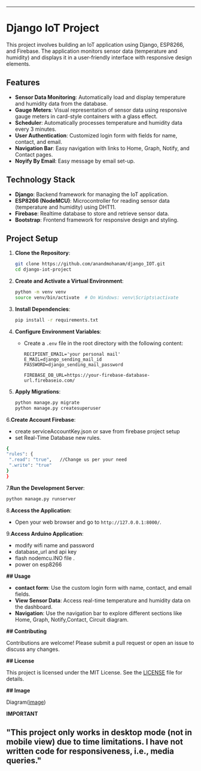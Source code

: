 ﻿
---

# Django IoT Project

This project involves building an IoT application using Django, ESP8266, and Firebase. The application monitors sensor data (temperature and humidity) and displays it in a user-friendly interface with responsive design elements.

## Features

- **Sensor Data Monitoring**: Automatically load and display temperature and humidity data from the database.
- **Gauge Meters**: Visual representation of sensor data using responsive gauge meters in card-style containers with a glass effect.
- **Scheduler**: Automatically processes temperature and humidity data every 3 minutes.
- **User Authentication**: Customized login form with fields for name, contact, and email.
- **Navigation Bar**: Easy navigation with links to Home, Graph, Notify, and Contact pages.
- **Noyify By Email**: Easy message by email set-up.

## Technology Stack

- **Django**: Backend framework for managing the IoT application.
- **ESP8266 (NodeMCU)**: Microcontroller for reading sensor data (temperature and humidity) using DHT11.
- **Firebase**: Realtime database to store and retrieve sensor data.
- **Bootstrap**: Frontend framework for responsive design and styling.

## Project Setup

1. **Clone the Repository**:
   ```bash
   git clone https://github.com/anandmohanam/django_IOT.git
   cd django-iot-project
   
   ```

2. **Create and Activate a Virtual Environment**:
   ```bash
   python -m venv venv
   source venv/bin/activate  # On Windows: venv\Scripts\activate
   ```

3. **Install Dependencies**:
   ```bash
   pip install -r requirements.txt
   ```

4. **Configure Environment Variables**:
   - Create a `.env` file in the root directory with the following content:
     ```env
     RECIPIENT_EMAIL='your personal mail'
     E_MAIL=django_sending_mail_id
     PASSWORD=django_sending_mail_password
     
     FIREBASE_DB_URL=https://your-firebase-database-url.firebaseio.com/
     ```

5. **Apply Migrations**:
   ```bash
   python manage.py migrate
   python manage.py createsuperuser
   ```
6.**Create Account Firebase**:
   - create serviceAccountKey.json or save from firebase project setup
   - set Real-Time Database new rules.
   ```bash
{
  "rules": {
    ".read": "true",   //Change us per your need
    ".write": "true" 
  }
}
   ```

7.**Run the Development Server**:
   ```bash
   python manage.py runserver
   ```

8.**Access the Application**:
   - Open your web browser and go to `http://127.0.0.1:8000/`.

9.**Access Arduino Application**:
   - modify wifi name and password
   -  database_url and api key
   - flash nodemcu.INO file .
   - power on esp8266



**## Usage**

- **contact form**: Use the custom login form with name, contact, and email fields.
- **View Sensor Data**: Access real-time temperature and humidity data on the dashboard.
- **Navigation**: Use the navigation bar to explore different sections like Home, Graph, Notify,Contact, Circuit diagram.

**## Contributing**

Contributions are welcome! Please submit a pull request or open an issue to discuss any changes.

**## License**

This project is licensed under the MIT License. See the [LICENSE](LICENSE) file for details.

**## Image**

Diagram([image](static/image/node.jpg))

**IMPORTANT**

"This project only works in desktop mode (not in mobile view) due to time limitations. I have not written code for responsiveness, i.e., media queries."
---

